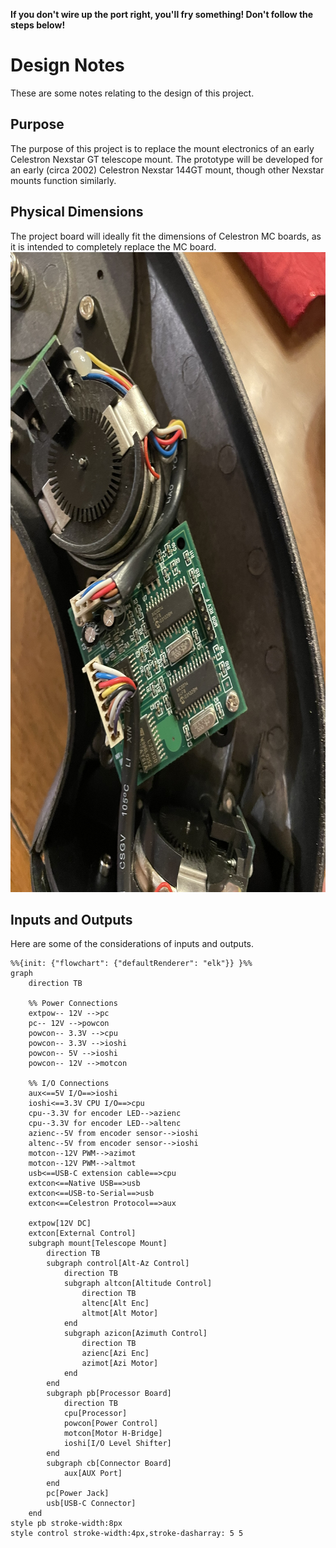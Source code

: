 **If you don't wire up the port right, you'll fry something! Don't follow the steps below!**

# Design Notes
These are some notes relating to the design of this project.

## Purpose
The purpose of this project is to replace the mount electronics of an early Celestron Nexstar GT telescope mount. The prototype will be developed for an early (circa 2002) Celestron Nexstar 144GT mount, though other Nexstar mounts function similarly.

## Physical Dimensions
The project board will ideally fit the dimensions of Celestron MC boards, as it is intended to completely replace the MC board.
<img src="/docs/images/board_in_situ.JPEG" alt="Picture of a Nexstar 144GT MC board and associated motors and encoders." width="768" height="1024">

## Inputs and Outputs
Here are some of the considerations of inputs and outputs.

```mermaid
%%{init: {"flowchart": {"defaultRenderer": "elk"}} }%%
graph 
    direction TB

    %% Power Connections
    extpow-- 12V -->pc
    pc-- 12V -->powcon
    powcon-- 3.3V -->cpu
    powcon-- 3.3V -->ioshi
    powcon-- 5V -->ioshi
    powcon-- 12V -->motcon

    %% I/O Connections
    aux<==5V I/O==>ioshi
    ioshi<==3.3V CPU I/O==>cpu
    cpu--3.3V for encoder LED-->azienc
    cpu--3.3V for encoder LED-->altenc
    azienc--5V from encoder sensor-->ioshi
    altenc--5V from encoder sensor-->ioshi
    motcon--12V PWM-->azimot
    motcon--12V PWM-->altmot
    usb<==USB-C extension cable==>cpu
    extcon<==Native USB==>usb
    extcon<==USB-to-Serial==>usb
    extcon<==Celestron Protocol==>aux

    extpow[12V DC]
    extcon[External Control]
    subgraph mount[Telescope Mount]
        direction TB
        subgraph control[Alt-Az Control]
            direction TB
            subgraph altcon[Altitude Control]
                direction TB
                altenc[Alt Enc]
                altmot[Alt Motor]
            end
            subgraph azicon[Azimuth Control]
                direction TB
                azienc[Azi Enc]
                azimot[Azi Motor]
            end
        end
        subgraph pb[Processor Board]
            direction TB
            cpu[Processor]
            powcon[Power Control]
            motcon[Motor H-Bridge]
            ioshi[I/O Level Shifter]
        end
        subgraph cb[Connector Board]
            aux[AUX Port]
        end
        pc[Power Jack]
        usb[USB-C Connector]
    end
style pb stroke-width:8px
style control stroke-width:4px,stroke-dasharray: 5 5
```


